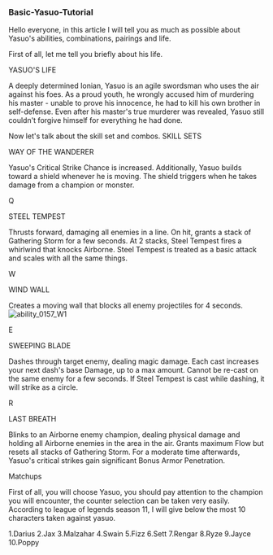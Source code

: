 ### Basic-Yasuo-Tutorial

Hello everyone, in this article I will tell you as much as possible about Yasuo's abilities, combinations, pairings and life.

First of all, let me tell you briefly about his life.


YASUO'S LIFE 


A deeply determined Ionian, Yasuo is an agile swordsman who uses the air against his foes. As a proud youth, he wrongly accused him of murdering his master - unable to prove his innocence, he had to kill his own brother in self-defense. Even after his master's true murderer was revealed, Yasuo still couldn't forgive himself for everything he had done.

Now let's talk about the skill set and combos.
SKILL SETS

WAY OF THE WANDERER


Yasuo's Critical Strike Chance is increased. Additionally, Yasuo builds toward a shield whenever he is moving. The shield triggers when he takes damage from a champion or monster. 


Q

STEEL TEMPEST


Thrusts forward, damaging all enemies in a line. On hit, grants a stack of Gathering Storm for a few seconds. At 2 stacks, Steel Tempest fires a whirlwind that knocks Airborne. Steel Tempest is treated as a basic attack and scales with all the same things.

W

WIND WALL


Creates a moving wall that blocks all enemy projectiles for 4 seconds.
![ability_0157_W1](https://user-images.githubusercontent.com/69302135/126156838-cc9206a8-c009-411f-ae07-c244da1345d3.gif)

E

SWEEPING BLADE


Dashes through target enemy, dealing magic damage. Each cast increases your next dash's base Damage, up to a max amount. Cannot be re-cast on the same enemy for a few seconds. If Steel Tempest is cast while dashing, it will strike as a circle.

R

LAST BREATH


Blinks to an Airborne enemy champion, dealing physical damage and holding all Airborne enemies in the area in the air. Grants maximum Flow but resets all stacks of Gathering Storm. For a moderate time afterwards, Yasuo's critical strikes gain significant Bonus Armor Penetration.


Matchups

First of all, you will choose Yasuo, you should pay attention to the champion you will encounter, the counter selection can be taken very easily.
According to league of legends season 11, I will give below the most 10 characters taken against yasuo.

1.Darius 
2.Jax
3.Malzahar 
4.Swain 
5.Fizz
6.Sett 
7.Rengar 
8.Ryze 
9.Jayce 
10.Poppy


